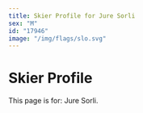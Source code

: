 ```yaml
---
title: Skier Profile for Jure Sorli
sex: "M"
id: "17946"
image: "/img/flags/slo.svg" 
---
```


# Skier Profile

This page is for: Jure Sorli.
    